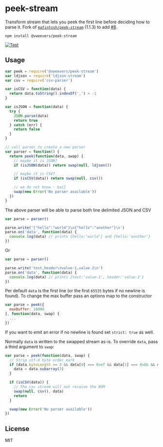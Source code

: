 # peek-stream

Transform stream that lets you peek the first line before deciding how to parse it. Fork of [`mafintosh/peek-stream`](https://github.com/mafintosh/peek-stream) (1.1.3) to add [#8](https://github.com/mafintosh/peek-stream/pull/8).

```
npm install @vweevers/peek-stream
```

[![Test](https://img.shields.io/github/actions/workflow/status/vweevers/peek-stream/test.yml?branch=master&label=test)](https://github.com/vweevers/peek-stream/actions/workflows/test.yml)

## Usage

``` js
var peek = require('@vweevers/peek-stream')
var ldjson = require('ldjson-stream')
var csv = require('csv-parser')

var isCSV = function(data) {
  return data.toString().indexOf(',') > -1
}

var isJSON = function(data) {
  try {
    JSON.parse(data)
    return true
  } catch (err) {
    return false
  }
}

// call parser to create a new parser
var parser = function() {
  return peek(function(data, swap) {
    // maybe it is JSON?
    if (isJSON(data)) return swap(null, ldjson())

    // maybe it is CSV?
    if (isCSV(data)) return swap(null, csv())

    // we do not know - bail
    swap(new Error('No parser available'))
  })
}
```

The above parser will be able to parse both line delimited JSON and CSV

``` js
var parse = parser()

parse.write('{"hello":"world"}\n{"hello":"another"}\n')
parse.on('data', function(data) {
  console.log(data) // prints {hello:'world'} and {hello:'another'}
})
```

Or

``` js
var parse = parser()

parse.write('test,header\nvalue-1,value-2\n')
parse.on('data', function(data) {
  console.log(data) // prints {test:'value-1', header:'value-2'}
})
```

Per default `data` is the first line (or the first `65535` bytes if no newline is found).
To change the max buffer pass an options map to the constructor

``` js
var parse = peek({
  maxBuffer: 10000
}, function(data, swap) {
  ...
})
```

If you want to emit an error if no newline is found set `strict: true` as well.

Normally `data` is written to the swapped stream as-is. To override `data`, pass a third argument to `swap`:

``` js
var parse = peek(function(data, swap) {
  // Strip utf-8 byte order mark
  if (data.byteLength >= 3 && data[0] === 0xef && data[1] === 0xbb && data[2] === 0xbf) {
    data = data.subarray(3)
  }

  if (isCSV(data)) {
    // The csv stream will not receive the BOM
    swap(null, csv(), data)
    return
  }

  swap(new Error('No parser available'))
})
```

## License

MIT

